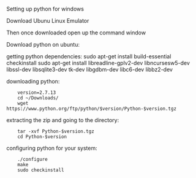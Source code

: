 Setting up python for windows

Download Ubunu Linux Emulator

Then once downloaded open up the command window

Download python on ubuntu:

getting python dependencies:
        sudo apt-get install build-essential checkinstall
        sudo apt-get install libreadline-gplv2-dev libncursesw5-dev libssl-dev libsqlite3-dev tk-dev libgdbm-dev libc6-dev libbz2-dev
        
downloading python:
    
        version=2.7.13
        cd ~/Downloads/
        wget https://www.python.org/ftp/python/$version/Python-$version.tgz
 
 
 extracting the zip and going to the directory:
 
        tar -xvf Python-$version.tgz
        cd Python-$version
configuring python for your system:
        
        ./configure
        make
        sudo checkinstall
